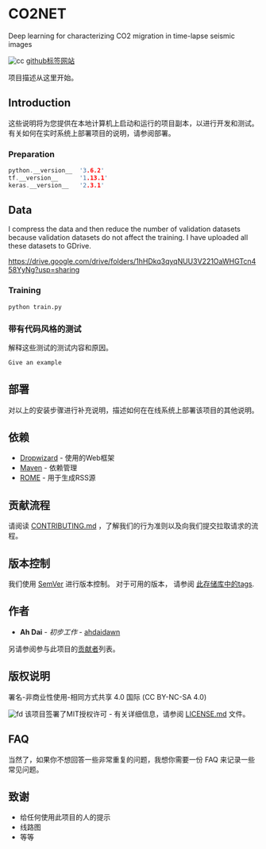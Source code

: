 # CO2NET
Deep learning for characterizing CO2 migration in time-lapse seismic images

![cc](https://www.sciencedirect.com/science/article/abs/pii/S0016236122036304) [github标签网站](https://github.com/shenghanlin/CO2NET)

项目描述从这里开始。

## Introduction

这些说明将为您提供在本地计算机上启动和运行的项目副本，以进行开发和测试。有关如何在实时系统上部署项目的说明，请参阅部署。

<!-- more -->

### Preparation

```c++
python.__version__  '3.6.2'
tf.__version__      '1.13.1'
keras.__version__   '2.3.1'
```


## Data

I compress the data and then reduce the number of validation datasets because validation datasets do not affect the training. I have uploaded all these datasets to GDrive.

https://drive.google.com/drive/folders/1hHDkq3qyqNUU3V221OaWHGTcn458YyNg?usp=sharing

### Training


```python
python train.py
```

### 带有代码风格的测试

解释这些测试的测试内容和原因。

```c++
Give an example
```

## 部署

对以上的安装步骤进行补充说明，描述如何在在线系统上部署该项目的其他说明。

## 依赖

- [Dropwizard](http://www.dropwizard.io/1.0.2/docs/) - 使用的Web框架
- [Maven](https://maven.apache.org/) - 依赖管理
- [ROME](https://rometools.github.io/rome/) - 用于生成RSS源

## 贡献流程

请阅读 [CONTRIBUTING.md](CONTRIBUTING.md) ，了解我们的行为准则以及向我们提交拉取请求的流程。

## 版本控制

我们使用 [SemVer](http://semver.org/) 进行版本控制。 对于可用的版本， 请参阅 [此存储库中的tags](https://github.com/your/project/tags).

## 作者

- **Ah Dai** - *初步工作* - [ahdaidawn](https://github.com/AhdaiDawn)

另请参阅参与此项目的[贡献者](https://github.com/your/project/contributors)列表。

## 版权说明

署名-非商业性使用-相同方式共享 4.0 国际 (CC BY-NC-SA 4.0)

![fd](https://licensebuttons.net/l/by-nc-sa/3.0/88x31.png)
该项目签署了MIT授权许可 - 有关详细信息，请参阅 [LICENSE.md](LICENSE.md) 文件。

## FAQ

当然了，如果你不想回答一些非常重复的问题，我想你需要一份 FAQ 来记录一些常见问题。

## 致谢

- 给任何使用此项目的人的提示
- 线路图
- 等等
